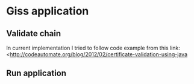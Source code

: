 # Giss application


## Validate chain

In current implementation I tried to follow code example from this link: <http://codeautomate.org/blog/2012/02/certificate-validation-using-java

## Run application
